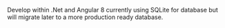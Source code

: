 Develop within .Net and Angular 8
currently using SQLite for database but will migrate later to a more production ready database.